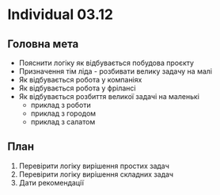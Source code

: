 # Individual 03.12

## Головна мета

- Пояснити логіку як відбувається побудова проєкту
- Призначення тім ліда - розбивати велику задачу на малі
- Як відбувається робота у компаніях
- Як відбувається робота у фрілансі
- Як відбувається розбиття великої задачі на маленькі
  - приклад з роботи
  - приклад з городом
  - приклад з салатом

## План

1. Перевірити логіку вирішення простих задач
2. Перевірити логіку вирішення складних задач
3. Дати рекомендації

